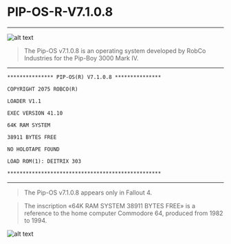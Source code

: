 # PIP-OS-R-V7.1.0.8
***


![alt text](https://raw.githubusercontent.com/PiSaucer/PIP-OS-R-V7.1.0.8/master/icon.ico)

>The Pip-OS v7.1.0.8 is an operating system developed by RobCo Industries for the Pip-Boy 3000 Mark IV.

***


`*************** PIP-OS(R) V7.1.0.8 ***************`


`COPYRIGHT 2075 ROBCO(R)`


`LOADER V1.1`


`EXEC VERSION 41.10`


`64K RAM SYSTEM`


`38911 BYTES FREE`


`NO HOLOTAPE FOUND`


`LOAD ROM(1): DEITRIX 303`

`**************************************************`
***
> The Pip-OS v7.1.0.8 appears only in Fallout 4.

> The inscription «64K RAM SYSTEM 38911 BYTES FREE» is a reference to the home computer Commodore 64, produced from 1982 to 1994.

![alt text](https://raw.githubusercontent.com/PiSaucer/PIP-OS-R-V7.1.0.8/master/example.png)
